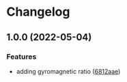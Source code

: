 # Changelog

## 1.0.0 (2022-05-04)


### Features

* adding gyromagnetic ratio ([6812aae](https://github.com/cheminfo/gyromagnetic-ratio/commit/6812aae08f60f9cf5db8e6554f4588de31b460f8))
